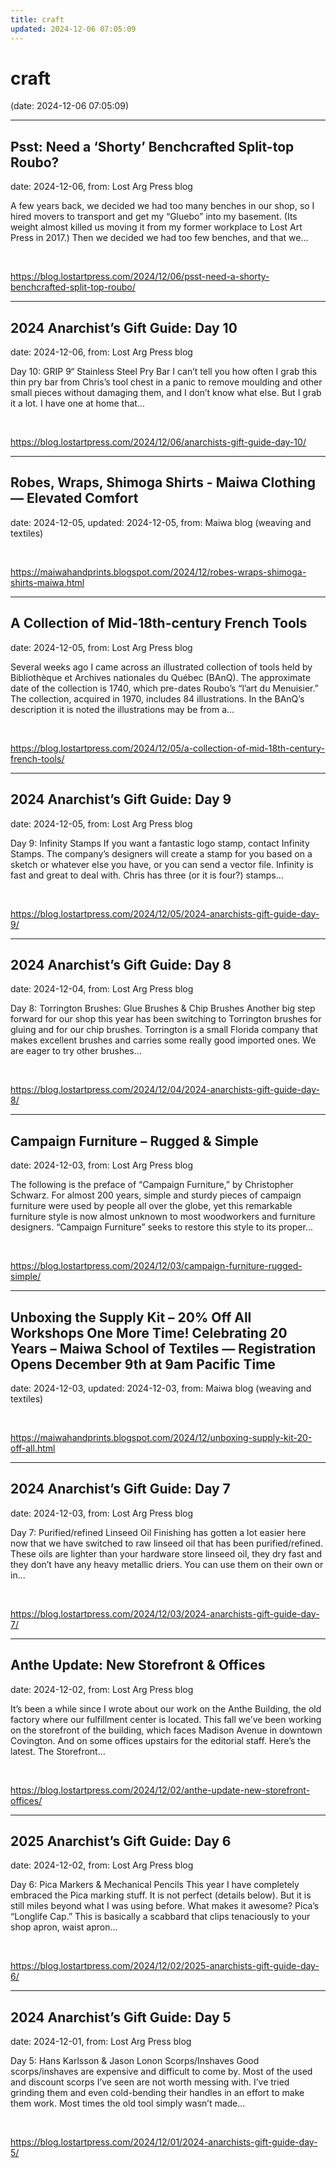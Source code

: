 ```yaml
---
title: craft
updated: 2024-12-06 07:05:09
---
```


# craft

(date: 2024-12-06 07:05:09)

---

## Psst: Need a ‘Shorty’ Benchcrafted Split-top Roubo?

date: 2024-12-06, from: Lost Arg Press blog

A few years back, we decided we had too many benches in our shop, so I hired movers to transport and get my &#8220;Gluebo&#8221; into my basement. (Its weight almost killed us moving it from my former workplace to Lost Art Press in 2017.) Then we decided we had too few benches, and that we... 

<br> 

<https://blog.lostartpress.com/2024/12/06/psst-need-a-shorty-benchcrafted-split-top-roubo/>

---

## 2024 Anarchist’s Gift Guide: Day 10

date: 2024-12-06, from: Lost Arg Press blog

Day 10: GRIP 9&#8220; Stainless Steel Pry Bar I can’t tell you how often I grab this thin pry bar from Chris’s tool chest in a panic to remove moulding and other small pieces without damaging them, and I don’t know what else. But I grab it a lot. I have one at home that... 

<br> 

<https://blog.lostartpress.com/2024/12/06/anarchists-gift-guide-day-10/>

---

## Robes, Wraps, Shimoga Shirts - Maiwa Clothing — Elevated Comfort

date: 2024-12-05, updated: 2024-12-05, from: Maiwa blog (weaving and textiles)

 

<br> 

<https://maiwahandprints.blogspot.com/2024/12/robes-wraps-shimoga-shirts-maiwa.html>

---

## A Collection of Mid-18th-century French Tools

date: 2024-12-05, from: Lost Arg Press blog

Several weeks ago I came across an illustrated collection of tools held by Bibliothèque et Archives nationales du Québec (BAnQ). The approximate date of the collection is 1740, which pre-dates Roubo’s “l’art du Menuisier.”  The collection, acquired in 1970, includes 84 illustrations. In the BAnQ’s description it is noted the illustrations may be from a... 

<br> 

<https://blog.lostartpress.com/2024/12/05/a-collection-of-mid-18th-century-french-tools/>

---

## 2024 Anarchist’s Gift Guide: Day 9

date: 2024-12-05, from: Lost Arg Press blog

Day 9: Infinity Stamps If you want a fantastic logo stamp, contact Infinity Stamps. The company’s designers will create a stamp for you based on a sketch or whatever else you have, or you can send a vector file. Infinity is fast and great to deal with. Chris has three (or it is four?) stamps... 

<br> 

<https://blog.lostartpress.com/2024/12/05/2024-anarchists-gift-guide-day-9/>

---

## 2024 Anarchist’s Gift Guide: Day 8

date: 2024-12-04, from: Lost Arg Press blog

Day 8: Torrington Brushes: Glue Brushes &#38; Chip Brushes Another big step forward for our shop this year has been switching to Torrington brushes for gluing and for our chip brushes. Torrington is a small Florida company that makes excellent brushes and carries some really good imported ones. We are eager to try other brushes... 

<br> 

<https://blog.lostartpress.com/2024/12/04/2024-anarchists-gift-guide-day-8/>

---

## Campaign Furniture – Rugged & Simple

date: 2024-12-03, from: Lost Arg Press blog

The following is the preface of “Campaign Furniture,” by Christopher Schwarz. For almost 200 years, simple and sturdy pieces of campaign furniture were used by people all over the globe, yet this remarkable furniture style is now almost unknown to most woodworkers and furniture designers. “Campaign Furniture” seeks to restore this style to its proper... 

<br> 

<https://blog.lostartpress.com/2024/12/03/campaign-furniture-rugged-simple/>

---

## Unboxing the Supply Kit – 20% Off All Workshops One More Time! Celebrating 20 Years – Maiwa School of Textiles — Registration Opens December 9th at 9am Pacific Time

date: 2024-12-03, updated: 2024-12-03, from: Maiwa blog (weaving and textiles)

 

<br> 

<https://maiwahandprints.blogspot.com/2024/12/unboxing-supply-kit-20-off-all.html>

---

## 2024 Anarchist’s Gift Guide: Day 7

date: 2024-12-03, from: Lost Arg Press blog

Day 7: Purified/refined Linseed Oil Finishing has gotten a lot easier here now that we have switched to raw linseed oil that has been purified/refined. These oils are lighter than your hardware store linseed oil, they dry fast and they don’t have any heavy metallic driers. You can use them on their own or in... 

<br> 

<https://blog.lostartpress.com/2024/12/03/2024-anarchists-gift-guide-day-7/>

---

## Anthe Update: New Storefront & Offices

date: 2024-12-02, from: Lost Arg Press blog

It’s been a while since I wrote about our work on the Anthe Building, the old factory where our fulfillment center is located. This fall we’ve been working on the storefront of the building, which faces Madison Avenue in downtown Covington. And on some offices upstairs for the editorial staff. Here’s the latest. The Storefront... 

<br> 

<https://blog.lostartpress.com/2024/12/02/anthe-update-new-storefront-offices/>

---

## 2025 Anarchist’s Gift Guide: Day 6

date: 2024-12-02, from: Lost Arg Press blog

Day 6: Pica Markers &#38; Mechanical Pencils This year I have completely embraced the Pica marking stuff. It is not perfect (details below). But it is still miles beyond what I was using before. What makes it awesome? Pica’s “Longlife Cap.” This is basically a scabbard that clips tenaciously to your shop apron, waist apron... 

<br> 

<https://blog.lostartpress.com/2024/12/02/2025-anarchists-gift-guide-day-6/>

---

## 2024 Anarchist’s Gift Guide: Day 5

date: 2024-12-01, from: Lost Arg Press blog

Day 5: Hans Karlsson &#38; Jason Lonon Scorps/Inshaves Good scorps/inshaves are expensive and difficult to come by. Most of the used and discount scorps I’ve seen are not worth messing with. I’ve tried grinding them and even cold-bending their handles in an effort to make them work. Most times the old tool simply wasn’t made... 

<br> 

<https://blog.lostartpress.com/2024/12/01/2024-anarchists-gift-guide-day-5/>

